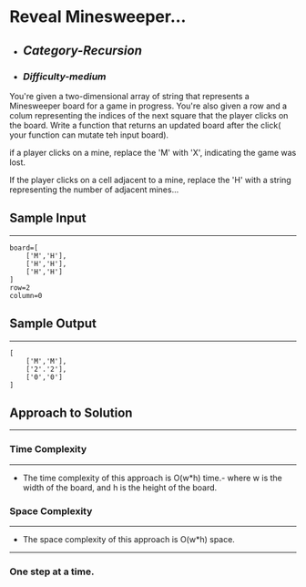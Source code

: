 # Reveal Minesweeper...

- ## **_Category-Recursion_**
- ### **_Difficulty-medium_**

You're given a two-dimensional array of string that represents a Minesweeper board for a game in progress. You're also given a row and a colum representing the indices of the next square that the player clicks on the board. Write a function that returns an updated board after the click( your function can mutate teh input board).

if a player clicks on a mine, replace the 'M' with 'X', indicating the game was lost. 

If the player clicks on a cell adjacent to a mine, replace the 'H' with a string representing the number of adjacent mines...

## Sample Input

---

```
board=[
    ['M','H'],
    ['H','H'],
    ['H','H']
]
row=2
column=0

```

## Sample Output

---

```
[
    ['M','M'],
    ['2'.'2'],
    ['0','0']
]
```

## Approach to Solution

---

### Time Complexity

---

- The time complexity of this approach is O(w\*h) time.- where w is the width of the board, and h is the height of the board.

### Space Complexity

---

- The space complexity of this approach is O(w\*h) space.

---

### One step at a time.

